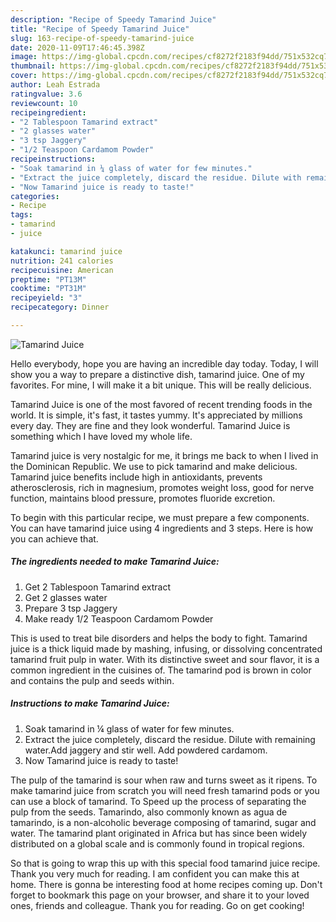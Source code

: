 ```yaml
---
description: "Recipe of Speedy Tamarind Juice"
title: "Recipe of Speedy Tamarind Juice"
slug: 163-recipe-of-speedy-tamarind-juice
date: 2020-11-09T17:46:45.398Z
image: https://img-global.cpcdn.com/recipes/cf8272f2183f94dd/751x532cq70/tamarind-juice-recipe-main-photo.jpg
thumbnail: https://img-global.cpcdn.com/recipes/cf8272f2183f94dd/751x532cq70/tamarind-juice-recipe-main-photo.jpg
cover: https://img-global.cpcdn.com/recipes/cf8272f2183f94dd/751x532cq70/tamarind-juice-recipe-main-photo.jpg
author: Leah Estrada
ratingvalue: 3.6
reviewcount: 10
recipeingredient:
- "2 Tablespoon Tamarind extract"
- "2 glasses water"
- "3 tsp Jaggery"
- "1/2 Teaspoon Cardamom Powder"
recipeinstructions:
- "Soak tamarind in ¼ glass of water for few minutes."
- "Extract the juice completely, discard the residue. Dilute with remaining water.Add jaggery and stir well. Add powdered cardamom."
- "Now Tamarind juice is ready to taste!"
categories:
- Recipe
tags:
- tamarind
- juice

katakunci: tamarind juice 
nutrition: 241 calories
recipecuisine: American
preptime: "PT13M"
cooktime: "PT31M"
recipeyield: "3"
recipecategory: Dinner

---
```



![Tamarind Juice](https://img-global.cpcdn.com/recipes/cf8272f2183f94dd/751x532cq70/tamarind-juice-recipe-main-photo.jpg)

Hello everybody, hope you are having an incredible day today. Today, I will show you a way to prepare a distinctive dish, tamarind juice. One of my favorites. For mine, I will make it a bit unique. This will be really delicious.

Tamarind Juice is one of the most favored of recent trending foods in the world. It is simple, it's fast, it tastes yummy. It's appreciated by millions every day. They are fine and they look wonderful. Tamarind Juice is something which I have loved my whole life.

Tamarind juice is very nostalgic for me, it brings me back to when I lived in the Dominican Republic. We use to pick tamarind and make delicious. Tamarind juice benefits include high in antioxidants, prevents atherosclerosis, rich in magnesium, promotes weight loss, good for nerve function, maintains blood pressure, promotes fluoride excretion.


To begin with this particular recipe, we must prepare a few components. You can have tamarind juice using 4 ingredients and 3 steps. Here is how you can achieve that.

<!--inarticleads1-->

##### The ingredients needed to make Tamarind Juice:

1. Get 2 Tablespoon Tamarind extract
1. Get 2 glasses water
1. Prepare 3 tsp Jaggery
1. Make ready 1/2 Teaspoon Cardamom Powder


This is used to treat bile disorders and helps the body to fight. Tamarind juice is a thick liquid made by mashing, infusing, or dissolving concentrated tamarind fruit pulp in water. With its distinctive sweet and sour flavor, it is a common ingredient in the cuisines of. The tamarind pod is brown in color and contains the pulp and seeds within. 

<!--inarticleads2-->

##### Instructions to make Tamarind Juice:

1. Soak tamarind in ¼ glass of water for few minutes.
1. Extract the juice completely, discard the residue. Dilute with remaining water.Add jaggery and stir well. Add powdered cardamom.
1. Now Tamarind juice is ready to taste!


The pulp of the tamarind is sour when raw and turns sweet as it ripens. To make tamarind juice from scratch you will need fresh tamarind pods or you can use a block of tamarind. To Speed up the process of separating the pulp from the seeds. Tamarindo, also commonly known as agua de tamarindo, is a non-alcoholic beverage composing of tamarind, sugar and water. The tamarind plant originated in Africa but has since been widely distributed on a global scale and is commonly found in tropical regions. 

So that is going to wrap this up with this special food tamarind juice recipe. Thank you very much for reading. I am confident you can make this at home. There is gonna be interesting food at home recipes coming up. Don't forget to bookmark this page on your browser, and share it to your loved ones, friends and colleague. Thank you for reading. Go on get cooking!
